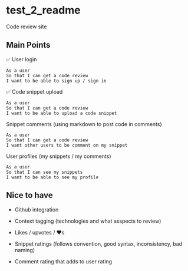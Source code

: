 # test_2_readme
Code review site
## Main Points
:white_check_mark: User login
```
As a user
So that I can get a code review
I want to be able to sign up / sign in
```
:white_check_mark: Code snippet upload
```
As a user
So that I can get a code review
I want to be able to upload a code snippet
```
Snippet comments (using markdown to post code in comments)
```
As a user
So that I can get a code review
I want other users to be comment on my snippet
```
User profiles (my snippets / my comments)
```
As a user
So that I can see my snippets
I want to be able to see my profile
```
## Nice to have

- Github integration

- Context tagging (technologies and what asspects to review)

- Likes / upvotes / :heart:s

- Snippet ratings (follows convention, good syntax, inconsistency, bad naming)

- Comment rating that adds to user rating

